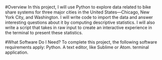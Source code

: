 #Overview
In this project, I will use Python to explore data related to bike share systems for three major cities in the United States—Chicago, New York City, and Washington. I will write code to import the data and answer interesting questions about it by computing descriptive statistics. I will also write a script that takes in raw input to create an interactive experience in the terminal to present these statistics.

#What Software Do I Need?
To complete this project, the following software requirements apply:
Python.
A text editor, like Sublime or Atom.
terminal application.
































